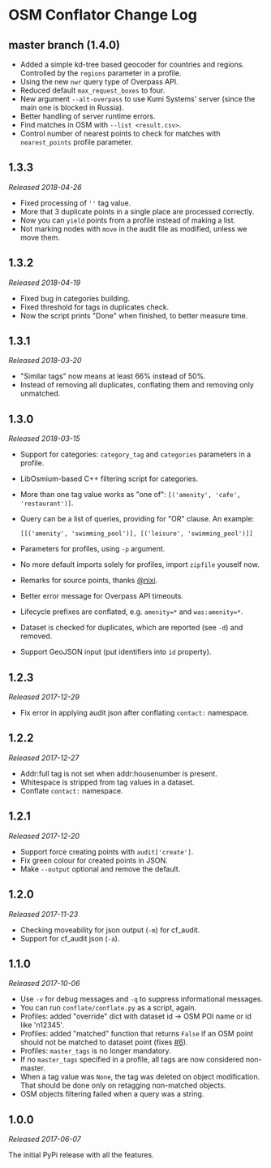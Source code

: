 # OSM Conflator Change Log

## master branch (1.4.0)

* Added a simple kd-tree based geocoder for countries and regions. Controlled by the `regions` parameter in a profile.
* Using the new `nwr` query type of Overpass API.
* Reduced default `max_request_boxes` to four.
* New argument `--alt-overpass` to use Kumi Systems' server (since the main one is blocked in Russia).
* Better handling of server runtime errors.
* Find matches in OSM with `--list <result.csv>`.
* Control number of nearest points to check for matches with `nearest_points` profile parameter.

## 1.3.3

_Released 2018-04-26_

* Fixed processing of `''` tag value.
* More that 3 duplicate points in a single place are processed correctly.
* Now you can `yield` points from a profile instead of making a list.
* Not marking nodes with `move` in the audit file as modified, unless we move them.

## 1.3.2

_Released 2018-04-19_

* Fixed bug in categories building.
* Fixed threshold for tags in duplicates check.
* Now the script prints "Done" when finished, to better measure time.

## 1.3.1

_Released 2018-03-20_

* "Similar tags" now means at least 66% instead of 50%.
* Instead of removing all duplicates, conflating them and removing only unmatched.

## 1.3.0

_Released 2018-03-15_

* Support for categories: `category_tag` and `categories` parameters in a profile.
* LibOsmium-based C++ filtering script for categories.
* More than one tag value works as "one of": `[('amenity', 'cafe', 'restaurant')]`.
* Query can be a list of queries, providing for "OR" clause. An example:

    `[[('amenity', 'swimming_pool')], [('leisure', 'swimming_pool')]]`

* Parameters for profiles, using `-p` argument.
* No more default imports solely for profiles, import `zipfile` youself now.
* Remarks for source points, thanks [@nixi](https://github.com/hixi).
* Better error message for Overpass API timeouts.
* Lifecycle prefixes are conflated, e.g. `amenity=*` and `was:amenity=*`.
* Dataset is checked for duplicates, which are reported (see `-d`) and removed.
* Support GeoJSON input (put identifiers into `id` property).

## 1.2.3

_Released 2017-12-29_

* Fix error in applying audit json after conflating `contact:` namespace.

## 1.2.2

_Released 2017-12-27_

* Addr:full tag is not set when addr:housenumber is present.
* Whitespace is stripped from tag values in a dataset.
* Conflate `contact:` namespace.

## 1.2.1

_Released 2017-12-20_

* Support force creating points with `audit['create']`.
* Fix green colour for created points in JSON.
* Make `--output` optional and remove the default.

## 1.2.0

_Released 2017-11-23_

* Checking moveability for json output (`-m`) for cf_audit.
* Support for cf_audit json (`-a`).

## 1.1.0

_Released 2017-10-06_

* Use `-v` for debug messages and `-q` to suppress informational messages.
* You can run `conflate/conflate.py` as a script, again.
* Profiles: added "override" dict with dataset id → OSM POI name or id like 'n12345'.
* Profiles: added "matched" function that returns `False` if an OSM point should not be matched to dataset point (fixes [#6](https://github.com/mapsme/osm_conflate/issues/6)).
* Profiles: `master_tags` is no longer mandatory.
* If no `master_tags` specified in a profile, all tags are now considered non-master.
* When a tag value was `None`, the tag was deleted on object modification. That should be done only on retagging non-matched objects.
* OSM objects filtering failed when a query was a string.

## 1.0.0

_Released 2017-06-07_

The initial PyPi release with all the features.
